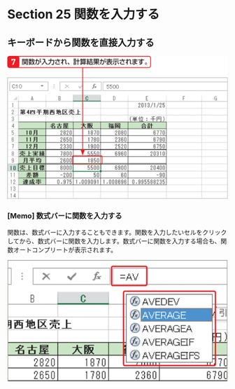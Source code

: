 # Section 25 関数を入力する

## キーボードから関数を直接入力する

![](004.png)

### [Memo] 数式バーに関数を入力する

関数は、数式バーに入力することもできます。関数を入力したいセルをクリックしてから、数式バーに関数を入力します。数式バーに関数を入力する場合も、関数オートコンプリートが表示されます。

![memo](005.png)